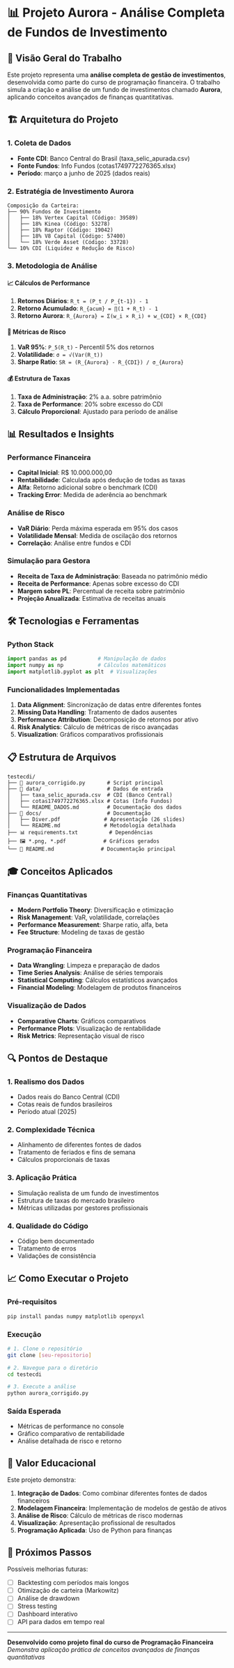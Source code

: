 # 📊 Projeto Aurora - Análise Completa de Fundos de Investimento

## 🎯 Visão Geral do Trabalho

Este projeto representa uma **análise completa de gestão de investimentos**, desenvolvida como parte do curso de programação financeira. O trabalho simula a criação e análise de um fundo de investimentos chamado **Aurora**, aplicando conceitos avançados de finanças quantitativas.

## 🏗️ Arquitetura do Projeto

### 1. **Coleta de Dados**
- **Fonte CDI**: Banco Central do Brasil (taxa_selic_apurada.csv)
- **Fonte Fundos**: Info Fundos (cotas1749772276365.xlsx)
- **Período**: março a junho de 2025 (dados reais)

### 2. **Estratégia de Investimento Aurora**
```
Composição da Carteira:
├── 90% Fundos de Investimento
│   ├── 18% Vertex Capital (Código: 39589)
│   ├── 18% Kinea (Código: 53278)
│   ├── 18% Raptor (Código: 19042)
│   ├── 18% V8 Capital (Código: 57400)
│   └── 18% Verde Asset (Código: 33728)
└── 10% CDI (Liquidez e Redução de Risco)
```

### 3. **Metodologia de Análise**

#### 📈 Cálculos de Performance
1. **Retornos Diários**: `R_t = (P_t / P_{t-1}) - 1`
2. **Retorno Acumulado**: `R_{acum} = ∏(1 + R_t) - 1`
3. **Retorno Aurora**: `R_{Aurora} = Σ(w_i × R_i) + w_{CDI} × R_{CDI}`

#### 🎯 Métricas de Risco
1. **VaR 95%**: `P_5(R_t)` - Percentil 5% dos retornos
2. **Volatilidade**: `σ = √(Var(R_t))`
3. **Sharpe Ratio**: `SR = (R_{Aurora} - R_{CDI}) / σ_{Aurora}`

#### 💰 Estrutura de Taxas
1. **Taxa de Administração**: 2% a.a. sobre patrimônio
2. **Taxa de Performance**: 20% sobre excesso do CDI
3. **Cálculo Proporcional**: Ajustado para período de análise

## 📊 Resultados e Insights

### Performance Financeira
- **Capital Inicial**: R$ 10.000.000,00
- **Rentabilidade**: Calculada após dedução de todas as taxas
- **Alfa**: Retorno adicional sobre o benchmark (CDI)
- **Tracking Error**: Medida de aderência ao benchmark

### Análise de Risco
- **VaR Diário**: Perda máxima esperada em 95% dos casos
- **Volatilidade Mensal**: Medida de oscilação dos retornos
- **Correlação**: Análise entre fundos e CDI

### Simulação para Gestora
- **Receita de Taxa de Administração**: Baseada no patrimônio médio
- **Receita de Performance**: Apenas sobre excesso do CDI
- **Margem sobre PL**: Percentual de receita sobre patrimônio
- **Projeção Anualizada**: Estimativa de receitas anuais

## 🛠️ Tecnologias e Ferramentas

### Python Stack
```python
import pandas as pd          # Manipulação de dados
import numpy as np           # Cálculos matemáticos
import matplotlib.pyplot as plt  # Visualizações
```

### Funcionalidades Implementadas
1. **Data Alignment**: Sincronização de datas entre diferentes fontes
2. **Missing Data Handling**: Tratamento de dados ausentes
3. **Performance Attribution**: Decomposição de retornos por ativo
4. **Risk Analytics**: Cálculo de métricas de risco avançadas
5. **Visualization**: Gráficos comparativos profissionais

## 📋 Estrutura de Arquivos

```
testecdi/
├── 📄 aurora_corrigido.py       # Script principal
├── 📁 data/                     # Dados de entrada
│   ├── taxa_selic_apurada.csv  # CDI (Banco Central)
│   ├── cotas1749772276365.xlsx # Cotas (Info Fundos)
│   └── README_DADOS.md         # Documentação dos dados
├── 📁 docs/                     # Documentação
│   ├── Diver.pdf              # Apresentação (26 slides)
│   └── README.md              # Metodologia detalhada
├── 📊 requirements.txt          # Dependências
├── 🖼️ *.png, *.pdf            # Gráficos gerados
└── 📖 README.md               # Documentação principal
```

## 🎓 Conceitos Aplicados

### Finanças Quantitativas
- **Modern Portfolio Theory**: Diversificação e otimização
- **Risk Management**: VaR, volatilidade, correlações
- **Performance Measurement**: Sharpe ratio, alfa, beta
- **Fee Structure**: Modeling de taxas de gestão

### Programação Financeira
- **Data Wrangling**: Limpeza e preparação de dados
- **Time Series Analysis**: Análise de séries temporais
- **Statistical Computing**: Cálculos estatísticos avançados
- **Financial Modeling**: Modelagem de produtos financeiros

### Visualização de Dados
- **Comparative Charts**: Gráficos comparativos
- **Performance Plots**: Visualização de rentabilidade
- **Risk Metrics**: Representação visual de risco

## 🔍 Pontos de Destaque

### 1. **Realismo dos Dados**
- Dados reais do Banco Central (CDI)
- Cotas reais de fundos brasileiros
- Período atual (2025)

### 2. **Complexidade Técnica**
- Alinhamento de diferentes fontes de dados
- Tratamento de feriados e fins de semana
- Cálculos proporcionais de taxas

### 3. **Aplicação Prática**
- Simulação realista de um fundo de investimentos
- Estrutura de taxas do mercado brasileiro
- Métricas utilizadas por gestores profissionais

### 4. **Qualidade do Código**
- Código bem documentado
- Tratamento de erros
- Validações de consistência

## 📈 Como Executar o Projeto

### Pré-requisitos
```bash
pip install pandas numpy matplotlib openpyxl
```

### Execução
```bash
# 1. Clone o repositório
git clone [seu-repositorio]

# 2. Navegue para o diretório
cd testecdi

# 3. Execute a análise
python aurora_corrigido.py
```

### Saída Esperada
- Métricas de performance no console
- Gráfico comparativo de rentabilidade
- Análise detalhada de risco e retorno

## 🎯 Valor Educacional

Este projeto demonstra:
1. **Integração de Dados**: Como combinar diferentes fontes de dados financeiros
2. **Modelagem Financeira**: Implementação de modelos de gestão de ativos
3. **Análise de Risco**: Cálculo de métricas de risco modernas
4. **Visualização**: Apresentação profissional de resultados
5. **Programação Aplicada**: Uso de Python para finanças

## 🚀 Próximos Passos

Possíveis melhorias futuras:
- [ ] Backtesting com períodos mais longos
- [ ] Otimização de carteira (Markowitz)
- [ ] Análise de drawdown
- [ ] Stress testing
- [ ] Dashboard interativo
- [ ] API para dados em tempo real

---

**Desenvolvido como projeto final do curso de Programação Financeira**
*Demonstra aplicação prática de conceitos avançados de finanças quantitativas*
